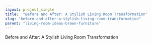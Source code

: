 ```yaml
---
layout: project_single
title:  "Before and After: A Stylish Living Room Transformation"
slug: "before-and-after-a-stylish-living-room-transformation"
parent: "living-room-ideas-brown-furniture"
---
```

Before and After: A Stylish Living Room Transformation
